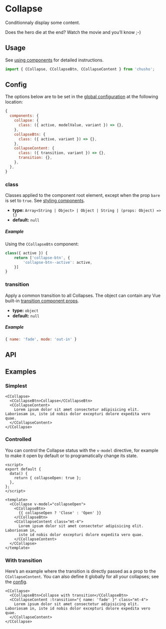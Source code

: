 # Collapse

Conditionnaly display some content.

<showcase-root>
    <CCollapse variant="panel" v-slot="{ active }" class="max-w-md">
        <CCollapseBtn variant="panel">
            Does the hero die at the end?
            <CIcon :id="active ? 'chevron-up' : 'chevron-down'" class="ml-2" />
        </CCollapseBtn>
        <CCollapseContent variant="panel">
            Watch the movie and you’ll know ;-)
        </CCollapseContent>
    </CCollapse>
</showcase-root>

## Usage

See [using components](/guide/using-components) for detailed instructions.

```js
import { CCollapse, CCollapseBtn, CCollapseContent } from 'chusho';
```

## Config

The options below are to be set in the [global configuration](/guide/config.html) at the following location:

```js
{
  components: {
    collapse: {
      class: ({ active, modelValue, variant }) => {},
    },
    collapseBtn: {
      class: ({ active, variant }) => {},
    },
    collapseContent: {
      class: ({ transition, variant }) => {},
      transition: {},
    },
  },
}
```

### class

Classes applied to the component root element, except when the prop `bare` is set to `true`. See [styling components](/guide/styling-components).

- **type:** `Array<String | Object> | Object | String | (props: Object) => {}`
- **default:** `null`

##### Example

Using the `CCollapseBtn` component:

```js
class({ active }) {
    return ['collapse-btn', {
        'collapse-btn--active': active,
    }]
}
```

### transition

Apply a common transition to all Collapses. The object can contain any Vue built-in [transition component props](https://v3.vuejs.org/api/built-in-components.html#transition).

- **type:** `object`
- **default:** `null`

##### Example

```js
{ name: 'fade', mode: 'out-in' }
```

## API

<Docgen :components="['CCollapse', 'CCollapseBtn', 'CCollapseContent']" />

## Examples

### Simplest

```vue-html
<CCollapse>
  <CCollapseBtn>Collapse</CCollapseBtn>
  <CCollapseContent>
    Lorem ipsum dolor sit amet consectetur adipisicing elit. Laboriosam in, iste id nobis dolor excepturi dolore expedita vero quae.
  </CCollapseContent>
</CCollapse>
```

### Controlled

You can control the Collapse status with the `v-model` directive, for example to make it open by default or to programatically change its state.

```vue
<script>
export default {
  data() {
    return { collapseOpen: true };
  },
};
</script>

<template>
  <CCollapse v-model="collapseOpen">
    <CCollapseBtn>
      {{ collapseOpen ? 'Close' : 'Open' }}
    </CCollapseBtn>
    <CCollapseContent class="mt-4">
      Lorem ipsum dolor sit amet consectetur adipisicing elit. Laboriosam in,
      iste id nobis dolor excepturi dolore expedita vero quae.
    </CCollapseContent>
  </CCollapse>
</template>
```

### With transition

Here’s an example where the transition is directly passed as a prop to the `CCollapseContent`. You can also define it globally for all your collapses; see the [config](#config).

```vue-html
<CCollapse>
  <CCollapseBtn>Collapse with transition</CCollapseBtn>
  <CCollapseContent :transition="{ name: 'fade' }" class="mt-4">
    Lorem ipsum dolor sit amet consectetur adipisicing elit. Laboriosam in, iste id nobis dolor excepturi dolore expedita vero quae.
  </CCollapseContent>
</CCollapse>
```
